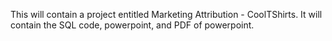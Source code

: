 This will contain a project entitled Marketing Attribution - CoolTShirts. It will contain the SQL code, powerpoint, and PDF of powerpoint.
